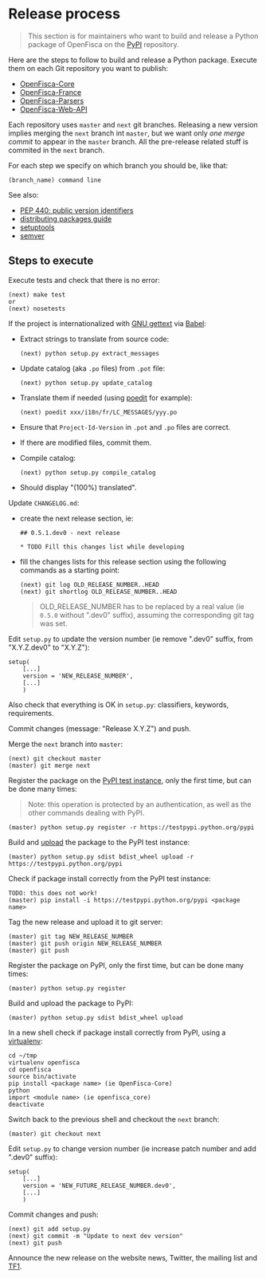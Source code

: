 # Release process

> This section is for maintainers who want to build and release a Python package of OpenFisca
> on the [PyPI](https://pypi.python.org/pypi) repository.

Here are the steps to follow to build and release a Python package.
Execute them on each Git repository you want to publish:
* [OpenFisca-Core](https://github.com/openfisca/openfisca-core)
* [OpenFisca-France](https://github.com/openfisca/openfisca-france)
* [OpenFisca-Parsers](https://github.com/openfisca/openfisca-parsers)
* [OpenFisca-Web-API](https://github.com/openfisca/openfisca-web-api)

Each repository uses `master` and `next` git branches.
Releasing a new version implies merging the `next` branch int `master`, but we want only *one merge commit* to appear in the `master` branch. All the pre-release related stuff is commited in the `next` branch.

For each step we specify on which branch you should be, like that:

    (branch_name) command line

See also:
* [PEP 440: public version identifiers](http://legacy.python.org/dev/peps/pep-0440/#public-version-identifiers)
* [distributing packages guide](https://python-packaging-user-guide.readthedocs.org/en/latest/distributing.html)
* [setuptools](https://pythonhosted.org/setuptools/setuptools.html)
* [semver](http://semver.org/)

## Steps to execute

Execute tests and check that there is no error:

```
(next) make test
or
(next) nosetests
```

If the project is internationalized with [GNU gettext](https://www.gnu.org/software/gettext/) via [Babel](http://babel.pocoo.org/):

* Extract strings to translate from source code:

  ```
  (next) python setup.py extract_messages
  ```

* Update catalog (aka `.po` files) from `.pot` file:

  ```
  (next) python setup.py update_catalog
  ```

* Translate them if needed (using [poedit](https://poedit.net/) for example):

  ```
  (next) poedit xxx/i18n/fr/LC_MESSAGES/yyy.po
  ```

* Ensure that `Project-Id-Version` in `.pot` and `.po` files are correct.

* If there are modified files, commit them.

* Compile catalog:

  ```
  (next) python setup.py compile_catalog
  ```

* Should display "(100%) translated".

Update `CHANGELOG.md`:

* create the next release section, ie:

  ```
  ## 0.5.1.dev0 - next release

  * TODO Fill this changes list while developing
  ```

* fill the changes lists for this release section using the following commands as a starting point:

  ```
  (next) git log OLD_RELEASE_NUMBER..HEAD
  (next) git shortlog OLD_RELEASE_NUMBER..HEAD
  ```

  > OLD_RELEASE_NUMBER has to be replaced by a real value (ie `0.5.0` without ".dev0" suffix), assuming the corresponding git tag was set.

Edit `setup.py` to update the version number (ie remove ".dev0" suffix, from "X.Y.Z.dev0" to "X.Y.Z"):

```
setup(
    [...]
    version = 'NEW_RELEASE_NUMBER',
    [...]
    )
```

Also check that everything is OK in `setup.py`: classifiers, keywords, requirements.

Commit changes (message: "Release X.Y.Z") and push.

Merge the `next` branch into `master`:

    (next) git checkout master
    (master) git merge next

Register the package on the [PyPI test instance](https://wiki.python.org/moin/TestPyPI), only the first time, but can be done many times:

> Note: this operation is protected by an authentication, as well as the other commands dealing with PyPI.

    (master) python setup.py register -r https://testpypi.python.org/pypi

Build and [upload](https://python-packaging-user-guide.readthedocs.org/en/latest/distributing.html#uploading-your-project-to-pypi) the package to the PyPI test instance:

    (master) python setup.py sdist bdist_wheel upload -r https://testpypi.python.org/pypi

Check if package install correctly from the PyPI test instance:

    TODO: this does not work!
    (master) pip install -i https://testpypi.python.org/pypi <package name>

Tag the new release and upload it to git server:

    (master) git tag NEW_RELEASE_NUMBER
    (master) git push origin NEW_RELEASE_NUMBER
    (master) git push

Register the package on PyPI, only the first time, but can be done many times:

    (master) python setup.py register

Build and upload the package to PyPI:

    (master) python setup.py sdist bdist_wheel upload

In a new shell check if package install correctly from PyPI, using a [virtualenv](https://virtualenv.pypa.io/en/latest/):

    cd ~/tmp
    virtualenv openfisca
    cd openfisca
    source bin/activate
    pip install <package name> (ie OpenFisca-Core)
    python
    import <module name> (ie openfisca_core)
    deactivate

Switch back to the previous shell and checkout the `next` branch:

    (master) git checkout next

Edit `setup.py` to change version number (ie increase patch number and add ".dev0" suffix):

```
setup(
    [...]
    version = 'NEW_FUTURE_RELEASE_NUMBER.dev0',
    [...]
    )
```

Commit changes and push:

    (next) git add setup.py
    (next) git commit -m "Update to next dev version"
    (next) git push

Announce the new release on the website news, Twitter, the mailing list and [TF1](http://www.tf1.fr/).
